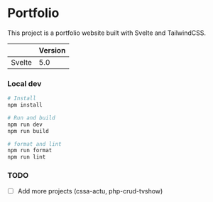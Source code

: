 # Portfolio

This project is a portfolio website built with Svelte and TailwindCSS.

|        | Version |
| ------ | ------- |
| Svelte | 5.0     |

### Local dev

```bash
# Install
npm install

# Run and build
npm run dev
npm run build

# format and lint
npm run format
npm run lint
```

### TODO

- [ ] Add more projects (cssa-actu, php-crud-tvshow)
